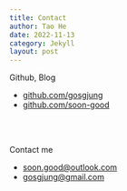 ```yaml
---
title: Contact
author: Tao He
date: 2022-11-13
category: Jekyll
layout: post
---
```


Github, Blog
- [github.com/gosgjung](https://github.com/gosgjung)
- [github.com/soon-good](https://github.com/soon-good)
<br>
<br>

Contact me
- soon.good@outlook.com
- gosgjung@gmail.com